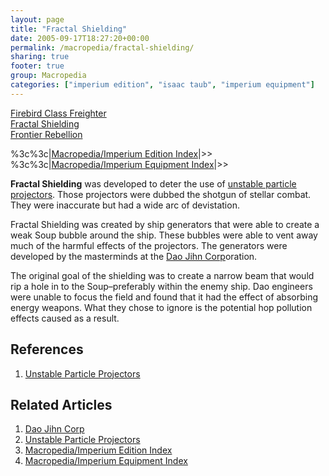 ```yaml
---
layout: page
title: "Fractal Shielding"
date: 2005-09-17T18:27:20+00:00
permalink: /macropedia/fractal-shielding/
sharing: true
footer: true
group: Macropedia
categories: ["imperium edition", "isaac taub", "imperium equipment"]
---
```

<div class='row'>
	<div class='col-md-4'><a href='/macropedia/firebird-class-freighter'>Firebird Class Freighter</a></div>
	<div class='col-md-4'><a href='/macropedia/fractal-shielding'>Fractal Shielding</a></div>
	<div class='col-md-4'><a href='/macropedia/frontier-rebellion'>Frontier Rebellion</a></div>
</div>


%3c%3c|[Macropedia/Imperium Edition Index](/macropedia/imperium-edition-index)|>>
%3c%3c|[Macropedia/Imperium Equipment Index](/macropedia/imperium-equipment-index)|>>

**Fractal Shielding** was developed to deter the use of [unstable particle projectors](/macropedia/unstable-particle-projectors). Those projectors were dubbed the shotgun of stellar combat. They were inaccurate but had a wide arc of devistation.

Fractal Shielding was created by ship generators that were able to create a weak Soup bubble around the ship. These bubbles were able to vent away much of the harmful effects of the projectors. The generators were developed by the masterminds at the [Dao Jihn Corp](/macropedia/dao-jihn-corp)oration.

The original goal of the shielding was to create a narrow beam that would rip a hole in to the Soup&ndash;preferably within the enemy ship. Dao engineers were unable to focus the field and found that it had the effect of absorbing energy weapons. What they chose to ignore is the potential hop pollution effects caused as a result.

## References
1. [Unstable Particle Projectors](/macropedia/unstable-particle-projectors)

## Related Articles

1. [Dao Jihn Corp](/macropedia/dao-jihn-corp)
2. [Unstable Particle Projectors](/macropedia/unstable-particle-projectors)
3. [Macropedia/Imperium Edition Index](/macropedia/imperium-edition-index)
4. [Macropedia/Imperium Equipment Index](/macropedia/imperium-equipment-index)


  